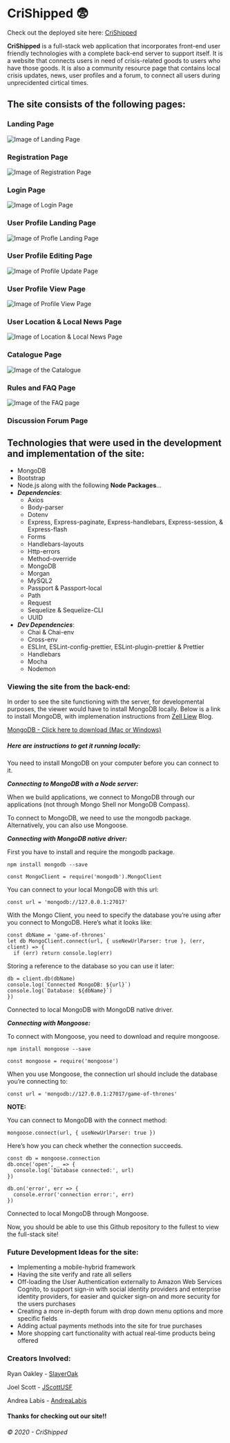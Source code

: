 # CriShipped :fearful:

Check out the deployed site here: 
[CriShipped](https://crishipped.herokuapp.com/)

**CriShipped** is a full-stack web application that incorporates front-end user friendly technologies with a complete back-end server to support itself.  It is a website that connects users in need of crisis-related goods to users who have those goods.  It is also a community resource page that contains local crisis updates, news, user profiles and a forum, to connect all users during unprecidented cirtical times.

## The site consists of the following pages:

### Landing Page

![Image of Landing Page](https://github.com/jscottusf/CriShipped/blob/master/public/images/landingPg.jpg)

### Registration Page 
 
![Image of Registration Page](https://github.com/jscottusf/CriShipped/blob/master/public/images/registationPg.jpg)


### Login Page

![Image of Login Page](https://github.com/jscottusf/CriShipped/blob/master/public/images/loginPg.jpg)

### User Profile Landing Page

![Image of Profle Landing Page](https://github.com/jscottusf/CriShipped/blob/master/public/images/profileLandingPg.jpg)

### User Profile Editing Page

![Image of Profile Update Page](https://github.com/jscottusf/CriShipped/blob/master/public/images/editingProfilePg.jpg)

### User Profile View Page

![Image of Profile View Page](https://github.com/jscottusf/CriShipped/blob/master/public/images/profileViewPg.jpg) 

### User Location & Local News Page

![Image of Location & Local News Page](https://github.com/jscottusf/CriShipped/blob/master/public/images/locationPg.jpg)

### Catalogue Page

![Image of the Catalogue](https://github.com/jscottusf/CriShipped/blob/master/public/images/catalogPg.jpg)

### Rules and FAQ Page

![Image of the FAQ page](https://github.com/jscottusf/CriShipped/blob/master/public/images/FAQpg.jpg)

### Discussion Forum Page




## Technologies that were used in the development and implementation of the site:
- MongoDB 
- Bootstrap
- Node.js along with the following **Node Packages**...
- ***Dependencies***:
  - Axios
  - Body-parser
  - Dotenv
  - Express, Express-paginate, Express-handlebars, Express-session, & Express-flash
  - Forms
  - Handlebars-layouts
  - Http-errors
  - Method-override
  - MongoDB
  - Morgan
  - MySQL2
  - Passport & Passport-local
  - Path
  - Request
  - Sequelize & Sequelize-CLI
  - UUID
- ***Dev Dependencies***:
  - Chai & Chai-env
  - Cross-env
  - ESLInt, ESLint-config-prettier, ESLint-plugin-prettier & Prettier
  - Handlebars
  - Mocha
  - Nodemon



### Viewing the site from the back-end:

In order to see the site functioning with the server, for developmental purposes, the viewer would have to install  MongoDB locally.  Below is a link to install MongoDB, with implemenation instructions from  [Zell Liew](https://zellwk.com/blog) Blog.

[MongoDB - Click here to download (Mac or Windows)](https://www.mongodb.com/cloud/atlas/lp/try2?utm_source=google&utm_campaign=gs_americas_united%20states_search_brand_atlas_desktop&utm_term=download%20mongodb&utm_medium=cpc_paid_search&utm_ad=e&gclid=CjwKCAjw4KD0BRBUEiwA7MFNTS9fWMoVoGhexjP11iqCEL8Xptq2MTCuosWb1ic07twCX0opJz3nDRoCb0sQAvD_BwE)


#####  Here are instructions to get it running locally:

You need to install MongoDB on your computer before you can connect to it. 

***Connecting to MongoDB with a Node server:***

When we build applications, we connect to MongoDB through our applications (not through Mongo Shell nor MongoDB Compass).

To connect to MongoDB, we need to use the mongodb package. Alternatively, you can also use Mongoose.

***Connecting with MongoDB native driver:***

First you have to install and require the mongodb package.

```
npm install mongodb --save
```
```
const MongoClient = require('mongodb').MongoClient
```

You can connect to your local MongoDB with this url:
```
const url = 'mongodb://127.0.0.1:27017' 
```

With the Mongo Client, you need to specify the database you’re using after you connect to MongoDB. Here’s what it looks like:
```
const dbName = 'game-of-thrones'
let db MongoClient.connect(url, { useNewUrlParser: true }, (err, client) => {
  if (err) return console.log(err)
```
  Storing a reference to the database so you can use it later:
  ```
 db = client.db(dbName)
  console.log(`Connected MongoDB: ${url}`)
  console.log(`Database: ${dbName}`)
})
```
Connected to local MongoDB with MongoDB native driver.


***Connecting with Mongoose:***

To connect with Mongoose, you need to download and require mongoose.
```
npm install mongoose --save
```
```
const mongoose = require('mongoose')
```
When you use Mongoose, the connection url should include the database you’re connecting to:
```
const url = 'mongodb://127.0.0.1:27017/game-of-thrones'
```
**NOTE:**

You can connect to MongoDB with the connect method:

```
mongoose.connect(url, { useNewUrlParser: true })
```

Here’s how you can check whether the connection succeeds.
```
const db = mongoose.connection
db.once('open', _ => {
  console.log('Database connected:', url)
})

db.on('error', err => {
  console.error('connection error:', err)
})
```

Connected to local MongoDB through Mongoose. 

Now, you should be able to use this Github repository to the fullest to view the full-stack site!



###  Future Development Ideas for the site:
- Implementing a mobile-hybrid framework
- Having the site verify and rate all sellers
- Off-loading the User Authentication externally to Amazon Web Services Cognito, to support sign-in with social identity providers and enterprise identity providers, for easier and quicker sign-on and more security for the users purchases
- Creating a more in-depth forum with drop down menu options and more specific fields 
- Adding actual payments methods into the site for true purchases
- More shopping cart functionality with actual real-time products being offered


### Creators Involved:
Ryan Oakley - [SlayerOak](https://github.com/slayeroak)

Joel Scott -  [JScottUSF](https://github.com/jscottusf)

Andrea Labis - [AndreaLabis](https://github.com/andrealabis)


#### Thanks for checking out our site!!





###### © 2020 - CriShipped






